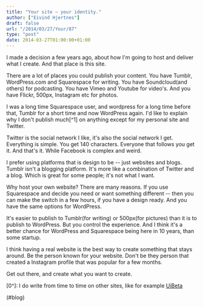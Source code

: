 ```yaml
---
title: "Your site – your identity."
author: ["Eivind Hjertnes"]
draft: false
url: "/2014/03/27/Your/87"
type: "post"
date: 2014-03-27T01:00:00+01:00
---
```


I made a decision a few years ago, about how I'm going to host and
deliver what I create. And that place is this site.

There are a lot of places you could publish your content. You have
Tumblr, WordPress.com and Squarespace for writing. You have
Soundcloud(and others) for podcasting. You have Vimeo and Youtube for
video's. And you have Flickr, 500px, Instagram etc for photos.

I was a long time Squarespace user, and wordpress for a long time before
that, Tumblr for a short time and now WordPress again. I'd like to
explain why I don't publish much[^1] on anything except for my personal
site and Twitter.

Twitter is the social network I like, it's also the social network I
get. Everything is simple. You get 140 characters. Everyone that follows
you get it. And that's it. While Facebook is complex and weird.

I prefer using platforms that is design to be -- just websites and
blogs. Tumblr isn't a blogging platform. It's more like a combination of
Twitter and a blog. Which is great for some people; it's not what I
want.

Why host your own website? There are many reasons. If you use
Squarespace and decide you need or want something different -- then you
can make the switch in a few hours, if you have a design ready. And you
have the same options for WordPress.

It's easier to publish to Tumblr(for writing) or 500px(for pictures)
than it is to publish to WordPress. But you control the experience. And
I think it's a better chance for WordPress and Squarespace being here in
10 years, than some startup.

I think having a real website is the best way to create something that
stays around. Be the person known for your website. Don't be they person
that created a Instagram profile that was popular for a few months.

Get out there, and create what you want to create.

[0^]: I do write from time to time on other sites, like for example
[UiBeta](http://beta.uib.no)

(#blog)
